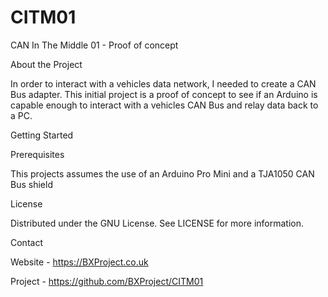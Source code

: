 # CITM01
CAN In The Middle 01 - Proof of concept

About the Project

In order to interact with a vehicles data network, I needed to create a CAN Bus adapter.
This initial project is a proof of concept to see if an Arduino is capable enough to interact with a vehicles CAN Bus and relay data back to a PC.

Getting Started

Prerequisites

This projects assumes the use of an Arduino Pro Mini and a TJA1050 CAN Bus shield

License

Distributed under the GNU License. See LICENSE for more information.

Contact

Website - https://BXProject.co.uk

Project - https://github.com/BXProject/CITM01
